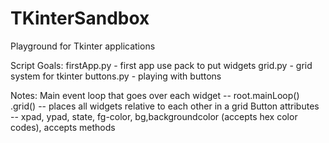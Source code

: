 # TKinterSandbox
Playground for Tkinter applications


Script Goals:
firstApp.py - first app use pack to put widgets
grid.py - grid system for tkinter
buttons.py - playing with buttons

Notes:
Main event loop that goes over each widget -- root.mainLoop()
.grid() -- places all widgets relative to each other in a grid
Button attributes -- xpad, ypad, state, fg-color, bg,backgroundcolor (accepts hex color codes), accepts methods